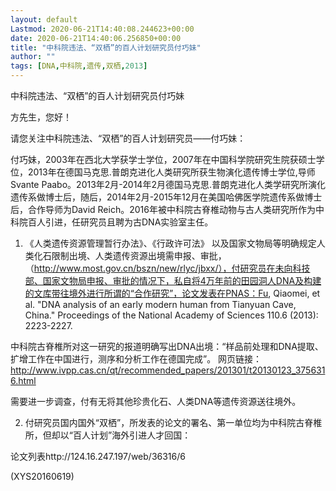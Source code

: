 ```yaml
---
layout: default
Lastmod: 2020-06-21T14:40:08.244623+00:00
date: 2020-06-21T14:40:06.256850+00:00
title: "中科院违法、“双栖”的百人计划研究员付巧妹"
author: ""
tags: [DNA,中科院,遗传,双栖,2013]
---
```


中科院违法、“双栖”的百人计划研究员付巧妹

方先生，您好！

请您关注中科院违法、“双栖”的百人计划研究员——付巧妹：

付巧妹，2003年在西北大学获学士学位，2007年在中国科学院研究生院获硕士学位，2013年在德国马克思.普朗克进化人类研究所获生物演化遗传博士学位,导师Svante Paabo。2013年2月-2014年2月德国马克思.普朗克进化人类学研究所演化遗传系做博士后，随后，2014年2月-2015年12月在美国哈佛医学院遗传系做博士后，合作导师为David Reich。2016年被中科院古脊椎动物与古人类研究所作为中科院百人引进，任研究员且聘为古DNA实验室主任。

1. 《人类遗传资源管理暂行办法》、《行政许可法》 以及国家文物局等明确规定人类化石限制出境、人类遗传资源出境需申报、审批，（http://www.most.gov.cn/bszn/new/rlyc/jbxx/），付研究员在未向科技部、国家文物局申报、审批的情况下，私自将4万年前的田园洞人DNA及构建的文库带往境外进行所谓的“合作研究”，论文发表在PNAS：Fu, Qiaomei, et al. "DNA analysis of an early modern human from Tianyuan Cave, China." Proceedings of the National Academy of Sciences 110.6 (2013): 2223-2227.

中科院古脊椎所对这一研究的报道明确写出DNA出境：“样品前处理和DNA提取、扩增工作在中国进行，测序和分析工作在德国完成”。 网页链接：http://www.ivpp.cas.cn/qt/recommended_papers/201301/t20130123_3756316.html

需要进一步调查，付有无将其他珍贵化石、人类DNA等遗传资源送往境外。

2. 付研究员国内国外“双栖”，所发表的论文的署名、第一单位均为中科院古脊椎所，但却以“百人计划”海外引进人才回国：

论文列表http://124.16.247.197/web/36316/6

(XYS20160619)

